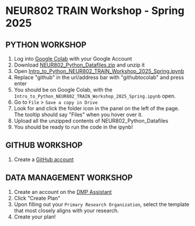 # NEUR802 TRAIN Workshop - Spring 2025

## PYTHON WORKSHOP
1. Log into [Google Colab](https://colab.research.google.com/) with your Google Account
2. Download [NEUR802_Python_Datafiles.zip](https://github.com/justinliuyuwang/SFU_NEUR802_TRAIN_Workshop/raw/refs/heads/main/Example_GitHub_Repository.zip) and unzip it
3. Open [Intro_to_Python_NEUR802_TRAIN_Workshop_2025_Spring.ipynb](https://github.com/justinliuyuwang/SFU_NEUR802_TRAIN_Workshop/blob/main/Intro_to_Python_NEUR802_TRAIN_Workshop_2025_Spring.ipynb)
4. Replace "github" in the url/address bar with "githubtocolab" and press enter
5. You should be on Google Colab, with the `Intro_to_Python_NEUR802_TRAIN_Workshop_2025_Spring.ipynb` open.
6. Go to `File` > `Save a copy in Drive`
7. Look for and click the folder icon in the panel on the left of the page. The tooltip should say "Files" when you hover over it.
8. Upload all the unzipped contents of NEUR802_Python_Datafiles
9. You should be ready to run the code in the ipynb!


## GITHUB WORKSHOP
1. Create a [GitHub account](https://github.com/)
   
## DATA MANAGEMENT WORKSHOP
1. Create an account on the [DMP Assistant](https://dmp-pgd.ca/plans)
2. Click "Create Plan"
3. Upon filling out your `Primary Research Organization`, select the template that most closely aligns with your research.
4. Create your plan!
